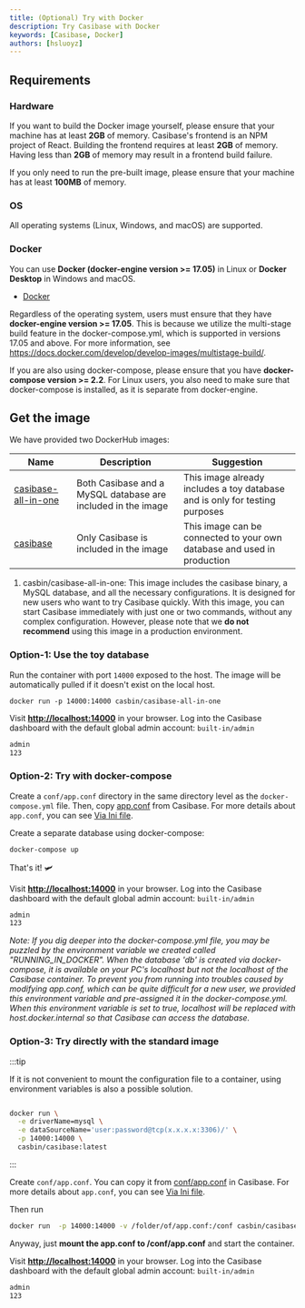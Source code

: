```yaml
---
title: (Optional) Try with Docker
description: Try Casibase with Docker
keywords: [Casibase, Docker]
authors: [hsluoyz]
---
```


## Requirements

### Hardware

If you want to build the Docker image yourself, please ensure that your machine has at least **2GB** of memory. Casibase's frontend is an NPM project of React. Building the frontend requires at least **2GB** of memory. Having less than **2GB** of memory may result in a frontend build failure.

If you only need to run the pre-built image, please ensure that your machine has at least **100MB** of memory.

### OS

All operating systems (Linux, Windows, and macOS) are supported.

### Docker

You can use **Docker (docker-engine version >= 17.05)** in Linux or **Docker Desktop** in Windows and macOS.

* [Docker](https://docs.docker.com/get-docker/)

Regardless of the operating system, users must ensure that they have **docker-engine version >= 17.05**. This is because we utilize the multi-stage build feature in the docker-compose.yml, which is supported in versions 17.05 and above. For more information, see <https://docs.docker.com/develop/develop-images/multistage-build/>.

If you are also using docker-compose, please ensure that you have **docker-compose version >= 2.2**. For Linux users, you also need to make sure that docker-compose is installed, as it is separate from docker-engine.

## Get the image

We have provided two DockerHub images:

| Name                                                                       | Description                                                  | Suggestion                                                                  |
|----------------------------------------------------------------------------|--------------------------------------------------------------|-----------------------------------------------------------------------------|
| [casibase-all-in-one](https://hub.docker.com/r/casbin/casibase-all-in-one) | Both Casibase and a MySQL database are included in the image | This image already includes a toy database and is only for testing purposes |
| [casibase](https://hub.docker.com/r/casbin/casibase)                       | Only Casibase is included in the image                       | This image can be connected to your own database and used in production     |

1. casbin/casibase-all-in-one: This image includes the casibase binary, a MySQL database, and all the necessary configurations. It is designed for new users who want to try Casibase quickly. With this image, you can start Casibase immediately with just one or two commands, without any complex configuration. However, please note that we **do not recommend** using this image in a production environment.

### **Option-1**: Use the toy database

Run the container with port `14000` exposed to the host. The image will be automatically pulled if it doesn't exist on the local host.

```shell
docker run -p 14000:14000 casbin/casibase-all-in-one
```

Visit [**http://localhost:14000**](http://localhost:14000) in your browser. Log into the Casibase dashboard with the default global admin account: `built-in/admin`

```bash
admin
123
```

### **Option-2**: Try with docker-compose

Create a `conf/app.conf` directory in the same directory level as the `docker-compose.yml` file. Then, copy [app.conf](https://github.com/casibase/casibase/blob/master/conf/app.conf) from Casibase. For more details about `app.conf`, you can see [Via Ini file](/docs/basic/server-installation#via-ini-file).

Create a separate database using docker-compose:

```bash
docker-compose up
```

That's it! :small_airplane:

Visit [**http://localhost:14000**](http://localhost:14000) in your browser. Log into the Casibase dashboard with the default global admin account: `built-in/admin`

```bash
admin
123
```

*Note: If you dig deeper into the docker-compose.yml file, you may be puzzled by the environment variable we created called "RUNNING_IN_DOCKER". When the database 'db' is created via docker-compose, it is available on your PC's localhost but not the localhost of the Casibase container. To prevent you from running into troubles caused by modifying app.conf, which can be quite difficult for a new user, we provided this environment variable and pre-assigned it in the docker-compose.yml. When this environment variable is set to true, localhost will be replaced with host.docker.internal so that Casibase can access the database.*

### **Option-3**: Try directly with the standard image

:::tip

If it is not convenient to mount the configuration file to a container, using environment variables is also a possible solution.

```bash title="example"

docker run \
  -e driverName=mysql \
  -e dataSourceName='user:password@tcp(x.x.x.x:3306)/' \
  -p 14000:14000 \
  casbin/casibase:latest

```

:::

Create `conf/app.conf`. You can copy it from [conf/app.conf](https://github.com/casibase/casibase/blob/master/conf/app.conf) in Casibase. For more details about `app.conf`, you can see [Via Ini file](/docs/basic/server-installation#via-ini-file).

Then run

```bash
docker run  -p 14000:14000 -v /folder/of/app.conf:/conf casbin/casibase:latest
```

Anyway, just **mount the app.conf to /conf/app.conf** and start the container.

Visit [**http://localhost:14000**](http://localhost:14000) in your browser. Log into the Casibase dashboard with the default global admin account: `built-in/admin`

```bash
admin
123
```
